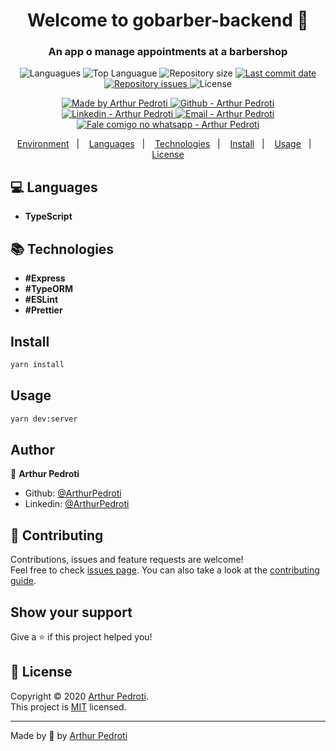 <h1 align="center">Welcome to gobarber-backend 👋</h1>

<h3 align="center" >
  An app o manage appointments at a barbershop
</h3>

<p align="center">
  <img alt="Languagues" src="https://img.shields.io/github/languages/count/ArthurPedroti/gobarber-backend">
  <img alt="Top Languague" src="https://img.shields.io/github/languages/top/ArthurPedroti/gobarber-backend">
  <img alt="Repository size" src="https://img.shields.io/github/repo-size/ArthurPedroti/gobarber-backend">
  <a href="https://github.com/ArthurPedroti/gobarber-backend/commits/master">
    <img alt="Last commit date" src="https://img.shields.io/github/last-commit/ArthurPedroti/gobarber-backend">
  </a>
   <a href="https://github.com/ArthurPedroti/gobarber-backend/issues">
    <img alt="Repository issues" src="https://img.shields.io/github/issues/ArthurPedroti/gobarber-backend">
  </a>
  <img alt="License" src="https://img.shields.io/github/license/ArthurPedroti/gobarber-backend">
</p>
<p align="center">

  <a href="https://github.com/ArthurPedroti" target="_blank">
    <img alt="Made by Arthur Pedroti" src="https://img.shields.io/badge/made%20by-Arthur_Pedroti-informational">
  </a>
  <a href="https://github.com/ArthurPedroti" target="_blank" >
    <img alt="Github - Arthur Pedroti" src="https://img.shields.io/badge/Github--%23F8952D?style=social&logo=github">
  </a>
  <a href="https://www.linkedin.com/in/arthurpedroti/" target="_blank" >
    <img alt="Linkedin - Arthur Pedroti" src="https://img.shields.io/badge/Linkedin--%23F8952D?style=social&logo=linkedin">
  </a>
  <a href="mailto:arthurpedroti@gmail.com" target="_blank" >
    <img alt="Email - Arthur Pedroti" src="https://img.shields.io/badge/Email--%23F8952D?style=social&logo=gmail">
  </a>
  <a href="https://api.whatsapp.com/send?phone=5519991830454"
        target="_blank" >
    <img alt="Fale comigo no whatsapp - Arthur Pedroti" src="https://img.shields.io/badge/Whatsapp--%23F8952D?style=social&logo=whatsapp">
  </a>

</p>

<p align="center">
<a href="#rocket-environment">Environment</a>&nbsp;&nbsp;&nbsp;|&nbsp;&nbsp;&nbsp;
  <a href="#computer-languages">Languages</a>&nbsp;&nbsp;&nbsp;|&nbsp;&nbsp;&nbsp;
  <a href="#books-technologies">Technologies</a>&nbsp;&nbsp;&nbsp;|&nbsp;&nbsp;&nbsp;
  <a href="#install">Install</a>&nbsp;&nbsp;&nbsp;|&nbsp;&nbsp;&nbsp;
  <a href="#books-usage">Usage</a>&nbsp;&nbsp;&nbsp;|&nbsp;&nbsp;&nbsp;
  <a href="#memo-license">License</a>
</p>

## :computer: Languages

- **TypeScript**

## :books: Technologies

- **#Express**
- **#TypeORM**
- **#ESLint**
- **#Prettier**

## Install

```sh
yarn install
```

## Usage

```sh
yarn dev:server
```

## Author

👤 **Arthur Pedroti**

* Github: [@ArthurPedroti](https://github.com/ArthurPedroti)
* Linkedin: [@ArthurPedroti](https://www.linkedin.com/in/arthurpedroti)

## 🤝 Contributing

Contributions, issues and feature requests are welcome!<br />Feel free to check [issues page](https://github.com/ArthurPedroit/gobarber-backend/issues). You can also take a look at the [contributing guide](https://github.com/ArthurPedroit/gobarber-backend/blob/master/CONTRIBUTING.md).

## Show your support

Give a ⭐️ if this project helped you!

## 📝 License

Copyright © 2020 [Arthur Pedroti](https://github.com/ArthurPedroti).<br />
This project is [MIT](https://github.com/ArthurPedroit/gobarber-backend/blob/master/LICENSE) licensed.

---

Made by :blue_heart: by [Arthur Pedroti](https://github.com/ArthurPedroti)
